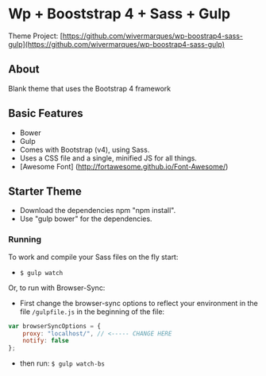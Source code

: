 # Wp + Booststrap 4 + Sass + Gulp

Theme Project: [https://github.com/wivermarques/wp-boostrap4-sass-gulp](https://github.com/wivermarques/wp-boostrap4-sass-gulp)

## About

Blank theme that uses the Bootstrap 4 framework

## Basic Features

- Bower
- Gulp
- Comes with Bootstrap (v4), using Sass.
- Uses a CSS file and a single, minified JS for all things.
- [Awesome Font] (http://fortawesome.github.io/Font-Awesome/)

## Starter Theme

- Download the dependencies npm "npm install".
- Use "gulp bower" for the dependencies.

### Running

To work and compile your Sass files on the fly start:

- `$ gulp watch`

Or, to run with Browser-Sync:

- First change the browser-sync options to reflect your environment in the file `/gulpfile.js` in the beginning of the file:
```javascript
var browserSyncOptions = {
    proxy: "localhost/", // <----- CHANGE HERE
    notify: false
};
```
- then run: `$ gulp watch-bs`